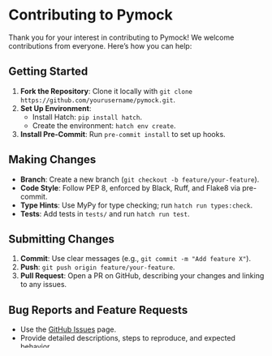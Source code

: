 # Contributing to Pymock

Thank you for your interest in contributing to Pymock! We welcome contributions from everyone. Here’s how you can help:

## Getting Started
1. **Fork the Repository**: Clone it locally with `git clone https://github.com/yourusername/pymock.git`.
2. **Set Up Environment**:
   - Install Hatch: `pip install hatch`.
   - Create the environment: `hatch env create`.
3. **Install Pre-Commit**: Run `pre-commit install` to set up hooks.

## Making Changes
- **Branch**: Create a new branch (`git checkout -b feature/your-feature`).
- **Code Style**: Follow PEP 8, enforced by Black, Ruff, and Flake8 via pre-commit.
- **Type Hints**: Use MyPy for type checking; run `hatch run types:check`.
- **Tests**: Add tests in `tests/` and run `hatch run test`.

## Submitting Changes
1. **Commit**: Use clear messages (e.g., `git commit -m "Add feature X"`).
2. **Push**: `git push origin feature/your-feature`.
3. **Pull Request**: Open a PR on GitHub, describing your changes and linking to any issues.

## Bug Reports and Feature Requests
- Use the [GitHub Issues](https://github.com/qualitycoe/pymock/issues) page.
- Provide detailed descriptions, steps to reproduce, and expected behavior.

## Questions?
Email us at qualitycoe@outlook.com or open a discussion on GitHub.

Happy contributing!
